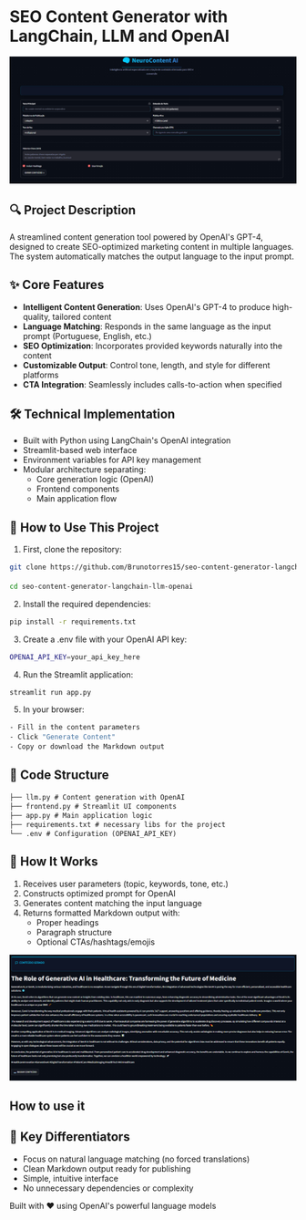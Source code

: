 # SEO Content Generator with LangChain, LLM and OpenAI

![alt text](./imgs/frontend.png)

## 🔍 Project Description
A streamlined content generation tool powered by OpenAI's GPT-4, designed to create SEO-optimized marketing content in multiple languages. The system automatically matches the output language to the input prompt.

## ✨ Core Features
- **Intelligent Content Generation**: Uses OpenAI's GPT-4 to produce high-quality, tailored content
- **Language Matching**: Responds in the same language as the input prompt (Portuguese, English, etc.)
- **SEO Optimization**: Incorporates provided keywords naturally into the content
- **Customizable Output**: Control tone, length, and style for different platforms
- **CTA Integration**: Seamlessly includes calls-to-action when specified

## 🛠️ Technical Implementation
- Built with Python using LangChain's OpenAI integration
- Streamlit-based web interface
- Environment variables for API key management
- Modular architecture separating:
  - Core generation logic (OpenAI)
  - Frontend components
  - Main application flow

## 🚀 How to Use This Project

1. First, clone the repository:
```bash
git clone https://github.com/Brunotorres15/seo-content-generator-langchain-llm-openai

cd seo-content-generator-langchain-llm-openai
```
2. Install the required dependencies:
```bash
pip install -r requirements.txt
```
3. Create a .env file with your OpenAI API key:
```bash
OPENAI_API_KEY=your_api_key_here
```

4. Run the Streamlit application:
```bash
streamlit run app.py
```

5. In your browser:
```bash
- Fill in the content parameters
- Click "Generate Content"
- Copy or download the Markdown output
```

## 📂 Code Structure

```
├── llm.py # Content generation with OpenAI
├── frontend.py # Streamlit UI components
├── app.py # Main application logic
├── requirements.txt # necessary libs for the project
└── .env # Configuration (OPENAI_API_KEY)
```

## 🤖 How It Works
1. Receives user parameters (topic, keywords, tone, etc.)
2. Constructs optimized prompt for OpenAI
3. Generates content matching the input language
4. Returns formatted Markdown output with:
   - Proper headings
   - Paragraph structure
   - Optional CTAs/hashtags/emojis

![alt text](./imgs/content-example.png)

## How to use it 

## 🌟 Key Differentiators
- Focus on natural language matching (no forced translations)
- Clean Markdown output ready for publishing
- Simple, intuitive interface
- No unnecessary dependencies or complexity

Built with ❤️ using OpenAI's powerful language models